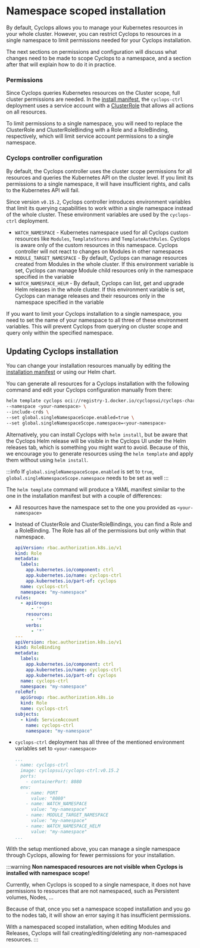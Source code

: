 # Namespace scoped installation

By default, Cyclops allows you to manage your Kubernetes resources in your whole cluster. However, you can restrict Cyclops to resources in a single namespace to limit permissions needed for your Cyclops installation.

The next sections on permissions and configuration will discuss what changes need to be made to scope Cyclops to a namespace, and a section after that will explain how to do it in practice.

### Permissions

Since Cyclops queries Kubernetes resources on the Cluster scope, full cluster permissions are needed. In the [install manifest](https://github.com/cyclops-ui/cyclops/blob/main/install/cyclops-install.yaml), the `cyclops-ctrl` deployment uses a service account with a [ClusterRole](https://github.com/cyclops-ui/cyclops/blob/0da1cc5894512223ce08042ee766638c56a520a5/install/cyclops-install.yaml#L328) that allows all actions on all resources.

To limit permissions to a single namespace, you will need to replace the ClusterRole and ClusterRoleBinding with a Role and a RoleBinding, respectively, which will limit service account permissions to a single namespace.

### Cyclops controller configuration

By default, the Cyclops controller uses the cluster scope permissions for all resources and queries the Kubernetes API on the cluster level. If you limit its permissions to a single namespace, it will have insufficient rights, and calls to the Kubernetes API will fail.

Since version `v0.15.2`, Cyclops controller introduces environment variables that limit its querying capabilities to work within a single namespace instead of the whole cluster. These environment variables are used by the `cyclops-ctrl` deployment.

- `WATCH_NAMESPACE` - Kubernetes namespace used for all Cyclops custom resources like `Modules`, `TemplateStores` and `TemplateAuthRules`. Cyclops is aware only of the custom resources in this namespace. Cyclops controller will not react to changes on Modules in other namespaces
- `MODULE_TARGET_NAMESPACE` - By default, Cyclops can manage resources created from Modules in the whole cluster. If this environment variable is set, Cyclops can manage Module child resources only in the namespace specified in the variable
- `WATCH_NAMESPACE_HELM` - By default, Cyclops can list, get and upgrade Helm releases in the whole cluster. If this environment variable is set, Cyclops can manage releases and their resources only in the namespace specified in the variable

If you want to limit your Cyclops installation to a single namespace, you need to set the name of your namespace to all three of these environment variables. This will prevent Cyclops from querying on cluster scope and query only within the specified namespace.

## Updating Cyclops installation

You can change your installation resources manually by editing the [installation manifest](https://github.com/cyclops-ui/cyclops/blob/main/install/cyclops-install.yaml) or using our Helm chart.

You can generate all resources for a Cyclops installation with the following command and edit your Cyclops configuration manually from there:

```bash
helm template cyclops oci://registry-1.docker.io/cyclopsui/cyclops-chart \
--namespace <your-namespace> \
--include-crds \
--set global.singleNamespaceScope.enabled=true \
--set global.singleNamespaceScope.namespace=<your-namespace>
```

Alternatively, you can install Cyclops with `helm install`, but be aware that the Cyclops Helm release will be visible in the Cyclops UI under the Helm releases tab, which is something you might want to avoid. Because of this, we encourage you to generate resources using the `helm template` and apply them without using `helm install`.

:::info
If `global.singleNamespaceScope.enabled` is set to `true`, `global.singleNamespaceScope.namespace` needs to be set as well 
:::

The `helm template` command will produce a YAML manifest similar to the one in the installation manifest but with a couple of differences:

- All resources have the namespace set to the one you provided as `<your-namespace>`
- Instead of ClusterRole and ClusterRoleBindings, you can find a Role and a RoleBinding. The Role has all of the permissions but only within that namespace.

    ```yaml
    apiVersion: rbac.authorization.k8s.io/v1
    kind: Role
    metadata:
      labels:
        app.kubernetes.io/component: ctrl
        app.kubernetes.io/name: cyclops-ctrl
        app.kubernetes.io/part-of: cyclops
      name: cyclops-ctrl
      namespace: "my-namespace"
    rules:
      - apiGroups:
          - '*'
        resources:
          - '*'
        verbs:
          - '*'
    ---
    apiVersion: rbac.authorization.k8s.io/v1
    kind: RoleBinding
    metadata:
      labels:
        app.kubernetes.io/component: ctrl
        app.kubernetes.io/name: cyclops-ctrl
        app.kubernetes.io/part-of: cyclops
      name: cyclops-ctrl
      namespace: "my-namespace"
    roleRef:
      apiGroup: rbac.authorization.k8s.io
      kind: Role
      name: cyclops-ctrl
    subjects:
      - kind: ServiceAccount
        name: cyclops-ctrl
        namespace: "my-namespace"
    ```

- `cyclops-ctrl` deployment has all three of the mentioned environment variables set to `<your-namespace>`

    ```yaml
    ...
    - name: cyclops-ctrl
      image: cyclopsui/cyclops-ctrl:v0.15.2
      ports:
        - containerPort: 8080
      env:
        - name: PORT
          value: "8080"
        - name: WATCH_NAMESPACE
          value: "my-namespace"
        - name: MODULE_TARGET_NAMESPACE
          value: "my-namespace"
        - name: WATCH_NAMESPACE_HELM
          value: "my-namespace"
    ...
    ```

With the setup mentioned above, you can manage a single namespace through Cyclops, allowing for fewer permissions for your installation.

:::warning
**Non namespaced resources are not visible when Cyclops is installed with namespace scope!**

Currently, when Cyclops is scoped to a single namespace, it does not have permissions to resources that are not namespaced, such as Persistent volumes, Nodes, …

Because of that, once you set a namespace scoped installation and you go to the nodes tab, it will show an error saying it has insufficient permissions.

With a namespaced scoped installation, when editing Modules and Releases, Cyclops will fail creating/editing/deleting any non-namespaced resources.
:::
